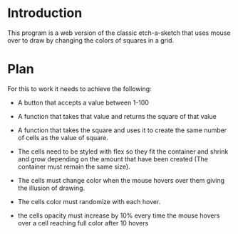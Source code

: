# Introduction

This program is a web version of the classic etch-a-sketch that uses mouse over to draw by changing the colors of squares in a grid.

# Plan

For this to work it needs to achieve the following:

- A button that accepts a value between 1-100

- A function that takes that value and returns the square of that value

- A function that takes the square and uses it to create the same number of cells as the value of square.

- The cells need to be styled with flex so they fit the container and shrink and grow depending on the amount that have been created (The container must remain the same size).

- The cells must change color when the mouse hovers over them giving the illusion of drawing.

- The cells color must randomize with each hover.

- the cells opacity must increase by 10% every time the mouse hovers over a cell reaching full color after 10 hovers 